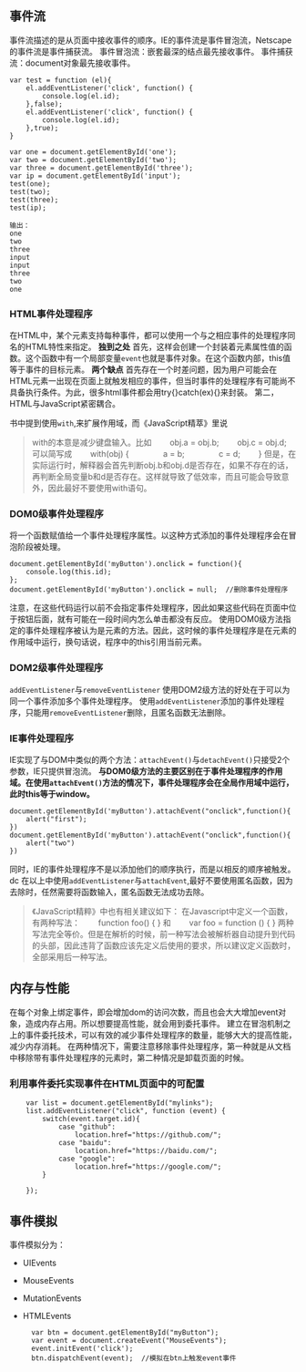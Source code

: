 ## 事件流
事件流描述的是从页面中接收事件的顺序。IE的事件流是事件冒泡流，Netscape的事件流是事件捕获流。
事件冒泡流：嵌套最深的结点最先接收事件。
事件捕获流：document对象最先接收事件。

```
var test = function (el){
    el.addEventListener('click', function() {
        console.log(el.id);
    },false);
    el.addEventListener('click', function() {
        console.log(el.id);
    },true);
}

var one = document.getElementById('one');
var two = document.getElementById('two');
var three = document.getElementById('three');
var ip = document.getElementById('input');
test(one);
test(two);
test(three);
test(ip);

输出：
one
two
three
input
input
three
two
one

```
### HTML事件处理程序
在HTML中，某个元素支持每种事件，都可以使用一个与之相应事件的处理程序同名的HTML特性来指定。
**独到之处**
首先，这样会创建一个封装着元素属性值的函数。这个函数中有一个局部变量`event`也就是事件对象。在这个函数内部，this值等于事件的目标元素。
**两个缺点**
首先存在一个时差问题，因为用户可能会在HTML元素一出现在页面上就触发相应的事件，但当时事件的处理程序有可能尚不具备执行条件。为此，很多html事件都会用try{}catch(ex){}来封装。
第二，HTML与JavaScript紧密耦合。

书中提到使用`with`,来扩展作用域，而《JavaScript精萃》里说
>with的本意是减少键盘输入。比如
　　obj.a = obj.b;
　　obj.c = obj.d;
可以简写成
　　with(obj) {
　　　　a = b;
　　　　c = d;
　　}
但是，在实际运行时，解释器会首先判断obj.b和obj.d是否存在，如果不存在的话，再判断全局变量b和d是否存在。这样就导致了低效率，而且可能会导致意外，因此最好不要使用with语句。

### DOM0级事件处理程序
将一个函数赋值给一个事件处理程序属性。以这种方式添加的事件处理程序会在冒泡阶段被处理。
```
document.getElementById('myButton').onclick = function(){
    console.log(this.id);
};
document.getElementById('myButton').onclick = null;  //删除事件处理程序
```
注意，在这些代码运行以前不会指定事件处理程序，因此如果这些代码在页面中位于按钮后面，就有可能在一段时间内怎么单击都没有反应。
使用DOM0级方法指定的事件处理程序被认为是元素的方法。因此，这时候的事件处理程序是在元素的作用域中运行，换句话说，程序中的this引用当前元素。
### DOM2级事件处理程序
`addEventListener`与`removeEventListener`
使用DOM2级方法的好处在于可以为同一个事件添加多个事件处理程序。
使用`addEventListener`添加的事件处理程序，只能用`removeEventListener`删除，且匿名函数无法删除。

### IE事件处理程序
IE实现了与DOM中类似的两个方法：`attachEvent()`与`detachEvent()`只接受2个参数，IE只提供冒泡流。
**与DOM0级方法的主要区别在于事件处理程序的作用域。在使用`attachEvent()`方法的情况下，事件处理程序会在全局作用域中运行，此时this等于window。**
```
document.getElementById('myButton').attachEvent("onclick",function(){
    alert("first");
})
document.getElementById('myButton').attachEvent("onclick",function(){
    alert("two")
})
```
同时，IE的事件处理程序不是以添加他们的顺序执行，而是以相反的顺序被触发。
dc
在以上中使用`addEventListener`与`attachEvent`,最好不要使用匿名函数，因为去除时，任然需要将函数输入，匿名函数无法成功去除。

>《JavaScript精粹》中也有相关建议如下：
在Javascript中定义一个函数，有两种写法：
　　function foo() { }
和
　　var foo = function () { }
两种写法完全等价。但是在解析的时候，前一种写法会被解析器自动提升到代码的头部，因此违背了函数应该先定义后使用的要求，所以建议定义函数时，全部采用后一种写法。
## 内存与性能
在每个对象上绑定事件，即会增加dom的访问次数，而且也会大大增加event对象，造成内存占用。所以想要提高性能，就会用到委托事件。
建立在冒泡机制之上的事件委托技术，可以有效的减少事件处理程序的数量，能够大大的提高性能，减少内存消耗。
在两种情况下，需要注意移除事件处理程序，第一种就是从文档中移除带有事件处理程序的元素时，第二种情况是卸载页面的时候。
### 利用事件委托实现事件在HTML页面中的可配置
        var list = document.getElementById("mylinks");
        list.addEventListener("click", function (event) {
            switch(event.target.id){
                case "github":
                    location.href="https://github.com/";
                case "baidu":
                    location.href="https://baidu.com/";
                case "google":
                    location.href="https://google.com/";
            }

        });


## 事件模拟
事件模拟分为：
- UIEvents
- MouseEvents
- MutationEvents
- HTMLEvents

        var btn = document.getElementById("myButton");
        var event = document.createEvent("MouseEvents");
        event.initEvent('click');
        btn.dispatchEvent(event);  //模拟在btn上触发event事件




